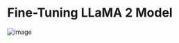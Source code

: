 # Fine-Tuning LLaMA 2 Model

![image](https://github.com/raidery/llama2-finetunine/assets/522648/fbef29dd-eb04-453c-b3d3-b30f6ec2436a)
